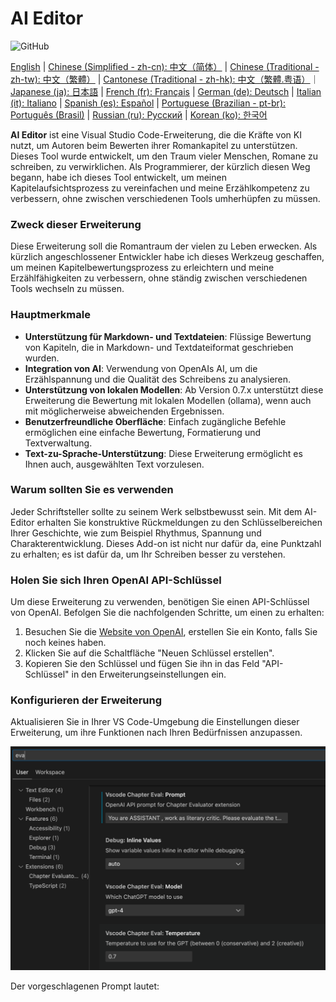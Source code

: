 # AI Editor

![GitHub](https://img.shields.io/github/license/huangjien/vscode-chapter-eval)

[English](./README.md) | [Chinese (Simplified - zh-cn): 中文（简体）](./README.zh-cn.md) | [Chinese (Traditional - zh-tw): 中文（繁體）](./README.zh-tw.md) | [Cantonese (Traditional - zh-hk): 中文（繁體.粤语）](./README.zh-hk.md)｜[Japanese (ja): 日本語](./README.ja.md) | [French (fr): Français](./README.fr.md) | [German (de): Deutsch](./README.de.md) | [Italian (it): Italiano](./README.it.md) | [Spanish (es): Español](./README.es.md) | [Portuguese (Brazilian - pt-br): Português (Brasil)](./README.pt-br.md) | [Russian (ru): Русский](./README.ru.md) | [Korean (ko): 한국어](./README.ko.md)

**AI Editor** ist eine Visual Studio Code-Erweiterung, die die Kräfte von KI nutzt, um Autoren beim Bewerten ihrer Romankapitel zu unterstützen. Dieses Tool wurde entwickelt, um den Traum vieler Menschen, Romane zu schreiben, zu verwirklichen. Als Programmierer, der kürzlich diesen Weg begann, habe ich dieses Tool entwickelt, um meinen Kapitelaufsichtsprozess zu vereinfachen und meine Erzählkompetenz zu verbessern, ohne zwischen verschiedenen Tools umherhüpfen zu müssen.

### Zweck dieser Erweiterung

Diese Erweiterung soll die Romantraum der vielen zu Leben erwecken. Als kürzlich angeschlossener Entwickler habe ich dieses Werkzeug geschaffen, um meinen Kapitelbewertungsprozess zu erleichtern und meine Erzählfähigkeiten zu verbessern, ohne ständig zwischen verschiedenen Tools wechseln zu müssen.

### Hauptmerkmale

- **Unterstützung für Markdown- und Textdateien**: Flüssige Bewertung von Kapiteln, die in Markdown- und Textdateiformat geschrieben wurden.
- **Integration von AI**: Verwendung von OpenAIs AI, um die Erzählspannung und die Qualität des Schreibens zu analysieren.
- **Unterstützung von lokalen Modellen**: Ab Version 0.7.x unterstützt diese Erweiterung die Bewertung mit lokalen Modellen (ollama), wenn auch mit möglicherweise abweichenden Ergebnissen.
- **Benutzerfreundliche Oberfläche**: Einfach zugängliche Befehle ermöglichen eine einfache Bewertung, Formatierung und Textverwaltung.
- **Text-zu-Sprache-Unterstützung**: Diese Erweiterung ermöglicht es Ihnen auch, ausgewählten Text vorzulesen.

### Warum sollten Sie es verwenden

Jeder Schriftsteller sollte zu seinem Werk selbstbewusst sein. Mit dem AI-Editor erhalten Sie konstruktive Rückmeldungen zu den Schlüsselbereichen Ihrer Geschichte, wie zum Beispiel Rhythmus, Spannung und Charakterentwicklung. Dieses Add-on ist nicht nur dafür da, eine Punktzahl zu erhalten; es ist dafür da, um Ihr Schreiben besser zu verstehen.

### Holen Sie sich Ihren OpenAI API-Schlüssel

Um diese Erweiterung zu verwenden, benötigen Sie einen API-Schlüssel von OpenAI. Befolgen Sie die nachfolgenden Schritte, um einen zu erhalten:

1. Besuchen Sie die [Website von OpenAI](https://platform.openai.com/account/api-keys), erstellen Sie ein Konto, falls Sie noch keines haben.
2. Klicken Sie auf die Schaltfläche "Neuen Schlüssel erstellen".
3. Kopieren Sie den Schlüssel und fügen Sie ihn in das Feld "API-Schlüssel" in den Erweiterungseinstellungen ein.

### Konfigurieren der Erweiterung

Aktualisieren Sie in Ihrer VS Code-Umgebung die Einstellungen dieser Erweiterung, um ihre Funktionen nach Ihren Bedürfnissen anzupassen.

<img src="resources/setup.png" alt="Setup" />

Der vorgeschlagenen Prompt lautet:
